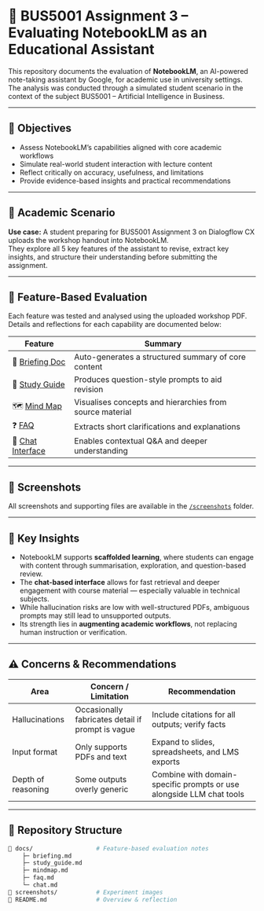 # 🤖 BUS5001 Assignment 3 – Evaluating NotebookLM as an Educational Assistant

This repository documents the evaluation of **NotebookLM**, an AI-powered note-taking assistant by Google, for academic use in university settings. The analysis was conducted through a simulated student scenario in the context of the subject BUS5001 – Artificial Intelligence in Business.

---

## 🎯 Objectives

- Assess NotebookLM’s capabilities aligned with core academic workflows
- Simulate real-world student interaction with lecture content
- Reflect critically on accuracy, usefulness, and limitations
- Provide evidence-based insights and practical recommendations

---

## 🧪 Academic Scenario

**Use case:** A student preparing for BUS5001 Assignment 3 on Dialogflow CX uploads the workshop handout into NotebookLM.  
They explore all 5 key features of the assistant to revise, extract key insights, and structure their understanding before submitting the assignment.

---

## 🧩 Feature-Based Evaluation

Each feature was tested and analysed using the uploaded workshop PDF. Details and reflections for each capability are documented below:

| Feature             | Summary |
|---------------------|---------|
| 📄 [Briefing Doc](docs/briefing.md)        | Auto-generates a structured summary of core content |
| 🧠 [Study Guide](docs/study_guide.md)      | Produces question-style prompts to aid revision |
| 🗺️ [Mind Map](docs/mindmap.md)            | Visualises concepts and hierarchies from source material |
| ❓ [FAQ](docs/faq.md)                      | Extracts short clarifications and explanations |
| 💬 [Chat Interface](docs/chat.md)         | Enables contextual Q&A and deeper understanding |

---

## 📸 Screenshots

All screenshots and supporting files are available in the [`/screenshots`](https://github.com/Diinmel/BUS5001_21964848_A3/tree/main/screenshots) folder.

---

## 🧠 Key Insights

- NotebookLM supports **scaffolded learning**, where students can engage with content through summarisation, exploration, and question-based review.
- The **chat-based interface** allows for fast retrieval and deeper engagement with course material — especially valuable in technical subjects.
- While hallucination risks are low with well-structured PDFs, ambiguous prompts may still lead to unsupported outputs.
- Its strength lies in **augmenting academic workflows**, not replacing human instruction or verification.

---

## ⚠️ Concerns & Recommendations

| Area               | Concern / Limitation | Recommendation |
|--------------------|----------------------|----------------|
| Hallucinations     | Occasionally fabricates detail if prompt is vague | Include citations for all outputs; verify facts |
| Input format       | Only supports PDFs and text | Expand to slides, spreadsheets, and LMS exports |
| Depth of reasoning | Some outputs overly generic | Combine with domain-specific prompts or use alongside LLM chat tools |

---

## 🔗 Repository Structure

```bash
📁 docs/                  # Feature-based evaluation notes
    ├─ briefing.md
    ├─ study_guide.md
    ├─ mindmap.md
    ├─ faq.md
    └─ chat.md
📁 screenshots/           # Experiment images
📄 README.md              # Overview & reflection
